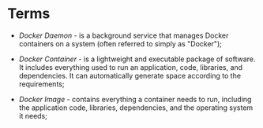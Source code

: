 # Terms

- _Docker Daemon_ - is a background service that manages Docker containers on a system (often referred to simply as "Docker");

- _Docker Container_ - is a lightweight and executable package of software. It includes everything used to run an application, code, libraries, and dependencies. It can automatically 
generate space according to the requirements;

- _Docker Image_ - contains everything a container needs to run, including the application code, libraries, dependencies, and the operating system it needs;


